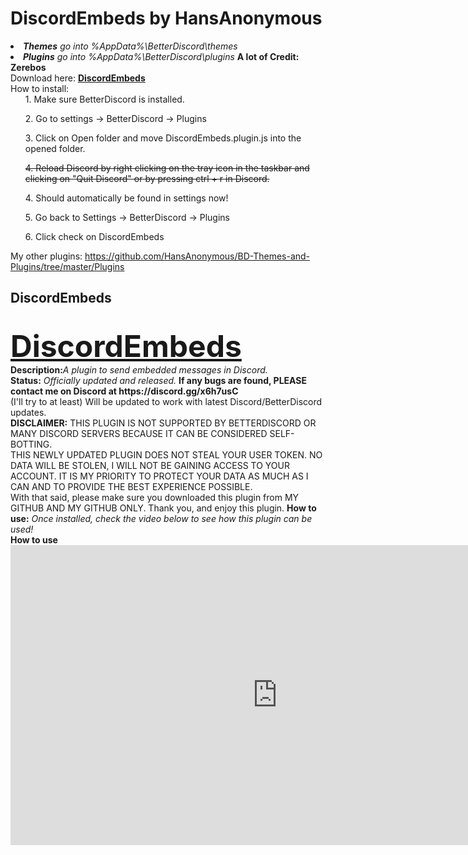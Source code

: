 <h1>DiscordEmbeds by HansAnonymous</h1>
<div align=LEFT>
<li><i><b>Themes</b> go into %AppData%\BetterDiscord\themes</i>
<li><i><b>Plugins</b> go into %AppData%\BetterDiscord\plugins</i>
<b>A lot of Credit: Zerebos</b><br>
Download here: <b><a href="http://betterdiscord.net/ghdl?url=https://raw.githubusercontent.com/HansAnonymous/BD-Themes-and-Plugins/master/Plugins/DiscordEmbeds/DiscordEmbeds.plugin.js">DiscordEmbeds</a></b><br>
How to install:<br>
<ol>1. Make sure BetterDiscord is installed.</ol>
<ol>2. Go to settings -> BetterDiscord -> Plugins</ol>
<ol>3. Click on Open folder and move DiscordEmbeds.plugin.js into the opened folder.</ol>
<ol><strike>4. Reload Discord by right clicking on the tray icon in the taskbar and clicking on "Quit Discord" or by pressing ctrl + r in Discord.</strike></ol>
<ol>4. Should automatically be found in settings now!</ol>
<ol>5. Go back to Settings -> BetterDiscord -> Plugins</ol>
<ol>6. Click check on DiscordEmbeds</ol>

My other plugins: https://github.com/HansAnonymous/BD-Themes-and-Plugins/tree/master/Plugins

<h2>DiscordEmbeds</h2><br>
<font size="25"><b><DIV ALIGN=LEFT><a href="http://betterdiscord.net/ghdl?url=https://raw.githubusercontent.com/HansAnonymous/BD-Themes-and-Plugins/master/Plugins/DiscordEmbeds/DiscordEmbeds.plugin.js">DiscordEmbeds</a></div></b></font>
<b>Description:</b><i>A plugin to send embedded messages in Discord.</i><br>
<b>Status:</b> <i>Officially updated and released.</i> <b>If any bugs are found, PLEASE contact me on Discord at https://discord.gg/x6h7usC</b><br>
(I'll try to at least) Will be updated to work with latest Discord/BetterDiscord updates.<br>
<b>DISCLAIMER:</b> THIS PLUGIN IS NOT SUPPORTED BY BETTERDISCORD OR MANY DISCORD SERVERS BECAUSE IT CAN BE CONSIDERED SELF-BOTTING.<br>
THIS NEWLY UPDATED PLUGIN DOES NOT STEAL YOUR USER TOKEN. NO DATA WILL BE STOLEN, I WILL NOT BE GAINING ACCESS TO YOUR ACCOUNT.
IT IS MY PRIORITY TO PROTECT YOUR DATA AS MUCH AS I CAN AND TO PROVIDE THE BEST EXPERIENCE POSSIBLE.<br>
With that said, please make sure you downloaded this plugin from MY GITHUB AND MY GITHUB ONLY. Thank you, and enjoy this plugin.
<b>How to use:</b> <i>Once installed, check the video below to see how this plugin can be used!</i></br>
<b>How to use</b>
<iframe width="854" height="480" src="https://www.youtube.com/watch?v=AqyTCLSUXH8" frameborder="0" allowfullscreen></iframe>
